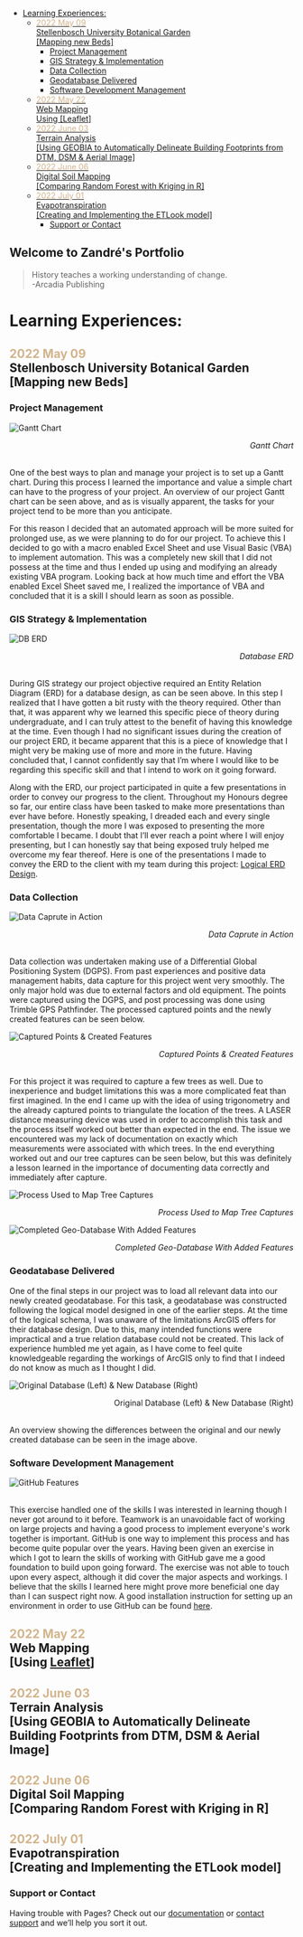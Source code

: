 <style>#label {text-align: right}</style>

- [Learning Experiences:](#learning-experiences)
  - [<span style="color:tan">2022 May 09</span><br>Stellenbosch University Botanical Garden <br>[Mapping new Beds]](#2022-may-09stellenbosch-university-botanical-garden-mapping-new-beds)
    - [Project Management](#project-management)
    - [GIS Strategy & Implementation](#gis-strategy--implementation)
    - [Data Collection](#data-collection)
    - [Geodatabase Delivered](#geodatabase-delivered)
    - [Software Development Management](#software-development-management)
  - [<span style="color:tan">2022 May 22</span><br>Web Mapping<br>Using [Leaflet]](#2022-may-22web-mappingusing-leaflet)
  - [<span style="color:tan">2022 June 03</span><br>Terrain Analysis<br>[Using GEOBIA to Automatically Delineate Building Footprints from DTM, DSM & Aerial Image]](#2022-june-03terrain-analysisusing-geobia-to-automatically-delineate-building-footprints-from-dtm-dsm--aerial-image)
  - [<span style="color:tan">2022 June 06</span><br>Digital Soil Mapping<br>[Comparing Random Forest with Kriging in R]](#2022-june-06digital-soil-mappingcomparing-random-forest-with-kriging-in-r)
  - [<span style="color:tan">2022 July 01</span><br>Evapotranspiration<br>[Creating and Implementing the ETLook model]](#2022-july-01evapotranspirationcreating-and-implementing-the-etlook-model)
    - [Support or Contact](#support-or-contact)

## Welcome to Zandré's Portfolio

> History teaches a working understanding of change.
\
-Arcadia Publishing

# Learning Experiences:

## <span style="color:tan">2022 May 09</span><br>Stellenbosch University Botanical Garden <br>[Mapping new Beds]

### Project Management

![Gantt Chart](media/BotGardensGantt_bg(white).png)
<div id='label'><i>Gantt Chart</i></div>

\
One of the best ways to plan and manage your project is to set up a Gantt chart. During this process I learned the importance and value a simple chart can have to the progress of your project. An overview of our project Gantt chart can be seen above, and as is visually apparent, the tasks for your project tend to be more than you anticipate. 

For this reason I decided that an automated approach will be more suited for prolonged use, as we were planning to do for our project. To achieve this I decided to go with a macro enabled Excel Sheet and use Visual Basic (VBA) to implement automation. This was a completely new skill that I did not possess at the time and thus I ended up using and modifying an already existing VBA program. Looking back at how much time and effort the VBA enabled Excel Sheet saved me, I realized the importance of VBA and concluded that it is a skill I should learn as soon as possible.


### GIS Strategy & Implementation 

![DB ERD](media/SUBG_Database_ERD.png)
<div id='label'><i>Database ERD</i></div>

\
During GIS strategy our project objective required an Entity Relation Diagram (ERD) for a database design, as can be seen above. In this step I realized that I have gotten a bit rusty with the theory required. Other than that, it was apparent why we learned this specific piece of theory during undergraduate, and I can truly attest to the benefit of having this knowledge at the time. Even though I had no significant issues during the creation of our project ERD, it became apparent that this is a piece of knowledge that I might very be making use of more and more in the future. Having concluded that, I cannot confidently say that I’m where I would like to be regarding this specific skill and that I intend to work on it going forward.

Along with the ERD, our project participated in quite a few presentations in order to convey our progress to the client. Throughout my Honours degree so far, our entire class have been tasked to make more presentations than ever have before. Honestly speaking, I dreaded each and every single presentation, though the more I was exposed to presenting the more comfortable I became. I doubt that I’ll ever reach a point where I will enjoy presenting, but I can honestly say that being exposed truly helped me overcome my fear thereof. Here is one of the presentations I made to convey the ERD to the client with my team during this project: [Logical ERD Design](https://lucid.app/documents/view/fd13434c-3f37-4c64-9a2a-2ba3b8b976a1).

### Data Collection

![Data Caprute in Action](media/inAction.jpeg)
<div id='label'><i>Data Caprute in Action</i></div>

\
Data collection was undertaken making use of a Differential Global Positioning System (DGPS). From past experiences and positive data management habits, data capture for this project went very smoothly. The only major hold was due to external factors and old equipment. The points were captured using the DGPS, and post processing was done using Trimble GPS Pathfinder. The processed captured points and the newly created features can be seen below.

![Captured Points & Created Features](media/Capture_Digitize.png)
<div id='label'><i>Captured Points & Created Features</i></div>

\
For this project it was required to capture a few trees as well. Due to inexperience and budget limitations this was a more complicated feat than first imagined. In the end I came up with the idea of using trigonometry and the already captured points to triangulate the location of the trees. A LASER distance measuring device was used in order to accomplish this task and the process itself worked out better than expected in the end. The issue we encountered was my lack of documentation on exactly which measurements were associated with which trees. In the end everything worked out and our tree captures can be seen below, but this was definitely a lesson learned in the importance of documenting data correctly and immediately after capture.

![Process Used to Map Tree Captures](media/treeProcess.jpeg)
<div id='label'><i>Process Used to Map Tree Captures</i></div>

![Completed Geo-Database With Added Features](media/product.jpeg)
<div id='label'><i>Completed Geo-Database With Added Features</i></div>

### Geodatabase Delivered

One of the final steps in our project was to load all relevant data into our newly created geodatabase. For this task, a geodatabase was constructed following the logical model designed in one of the earlier steps. At the time of the logical schema, I was unaware of the limitations ArcGIS offers for their database design. Due to this, many intended functions were impractical and a true relation database could not be created. This lack of experience humbled me yet again, as I have come to feel quite knowledgeable regarding the workings of ArcGIS only to find that I indeed do not know as much as I thought I did.

![Original Database (Left) & New Database (Right)](media/dbDiff.png)
<div id='label'>Original Database (Left) & New Database (Right)<i></i></div>

\
An overview showing the differences between the original and our newly created database can be seen in the image above.

### Software Development Management

![GitHub Features](media/gitHubFeatures.png)
<div id='label'><i></i></div>

\
This exercise handled one of the skills I was interested in learning though I never got around to it before. Teamwork is an unavoidable fact of working on large projects and having a good process to implement everyone's work together is important. GitHub is one way to implement this process and has become quite popular over the years. Having been given an exercise in which I got to learn the skills of working with GitHub gave me a good foundation to build upon going forward. The exercise was not able to touch upon every aspect, although it did cover the major aspects and workings. I believe that the skills I learned here might prove more beneficial one day than I can suspect right now. A good installation instruction for setting up an environment in order to use GitHub can be found [here](https://github.com/713-2022/installation/wiki).


## <span style="color:tan">2022 May 22</span><br>Web Mapping<br>[Using [Leaflet](https://leafletjs.com/)]

## <span style="color:tan">2022 June 03</span><br>Terrain Analysis<br>[Using GEOBIA to Automatically Delineate Building Footprints from DTM, DSM & Aerial Image]

## <span style="color:tan">2022 June 06</span><br>Digital Soil Mapping<br>[Comparing Random Forest with Kriging in R]

## <span style="color:tan">2022 July 01</span><br>Evapotranspiration<br>[Creating and Implementing the ETLook model]

### Support or Contact

Having trouble with Pages? Check out our [documentation](https://docs.github.com/categories/github-pages-basics/) or [contact support](https://support.github.com/contact) and we’ll help you sort it out.


![]()
<div id='label'><i></i></div>